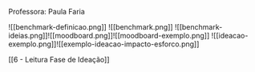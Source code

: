 Professora: Paula Faria

![[benchmark-definicao.png]]
![[benchmark.png]]
![[benchmark-ideias.png]]![[moodboard.png]]![[moodboard-exemplo.png]]
![[ideacao-exemplo.png]]![[exemplo-ideacao-impacto-esforco.png]]

[[6 - Leitura Fase de Ideação]]